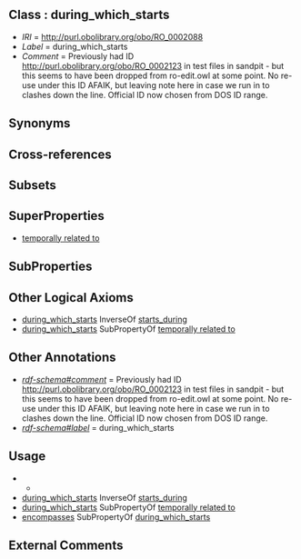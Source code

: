 
## Class : during_which_starts

 * *IRI* = http://purl.obolibrary.org/obo/RO_0002088
 * *Label* = during_which_starts
 * *Comment* = Previously had ID  http://purl.obolibrary.org/obo/RO_0002123 in test files in sandpit - but this seems to have been dropped from ro-edit.owl at some point.  No re-use under this ID AFAIK, but leaving note here in case we run in to clashes down the line.  Official ID now chosen from DOS ID range.

## Synonyms


## Cross-references


## Subsets


## SuperProperties

 * [temporally related to](../../RO/22/RO_0002222.md)

## SubProperties


## Other Logical Axioms

 * [during_which_starts](../../RO/88/RO_0002088.md) InverseOf [starts_during](../../RO/91/RO_0002091.md)
 * [during_which_starts](../../RO/88/RO_0002088.md) SubPropertyOf [temporally related to](../../RO/22/RO_0002222.md)

## Other Annotations

 * *[rdf-schema#comment](../../nt/rdf-schema#comment.md)* = Previously had ID  http://purl.obolibrary.org/obo/RO_0002123 in test files in sandpit - but this seems to have been dropped from ro-edit.owl at some point.  No re-use under this ID AFAIK, but leaving note here in case we run in to clashes down the line.  Official ID now chosen from DOS ID range.
 * *[rdf-schema#label](../../el/rdf-schema#label.md)* = during_which_starts

## Usage

 * -
 * [during_which_starts](../../RO/88/RO_0002088.md) InverseOf [starts_during](../../RO/91/RO_0002091.md)
 * [during_which_starts](../../RO/88/RO_0002088.md) SubPropertyOf [temporally related to](../../RO/22/RO_0002222.md)
 * [encompasses](../../RO/85/RO_0002085.md) SubPropertyOf [during_which_starts](../../RO/88/RO_0002088.md)

## External Comments

